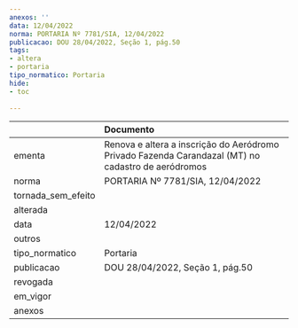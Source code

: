 ```yaml
---
anexos: ''
data: 12/04/2022
norma: PORTARIA Nº 7781/SIA, 12/04/2022
publicacao: DOU 28/04/2022, Seção 1, pág.50
tags:
- altera
- portaria
tipo_normatico: Portaria
hide: 
- toc 
 
---
```


|                    | Documento                                                                                          |
|:-------------------|:---------------------------------------------------------------------------------------------------|
| ementa             | Renova e altera a inscrição do Aeródromo Privado Fazenda Carandazal (MT) no cadastro de aeródromos |
| norma              | PORTARIA Nº 7781/SIA, 12/04/2022                                                                   |
| tornada_sem_efeito |                                                                                                    |
| alterada           |                                                                                                    |
| data               | 12/04/2022                                                                                         |
| outros             |                                                                                                    |
| tipo_normatico     | Portaria                                                                                           |
| publicacao         | DOU 28/04/2022, Seção 1, pág.50                                                                    |
| revogada           |                                                                                                    |
| em_vigor           |                                                                                                    |
| anexos             |                                                                                                    |